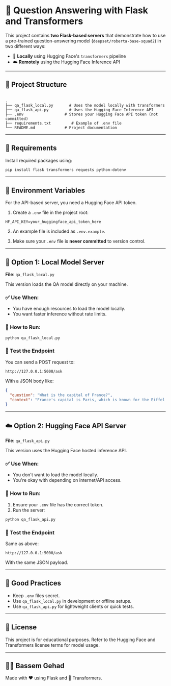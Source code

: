 # 🧠 Question Answering with Flask and Transformers

This project contains **two Flask-based servers** that demonstrate how to use a pre-trained question-answering model (`deepset/roberta-base-squad2`) in two different ways:

- 🔌 **Locally** using Hugging Face's `transformers` pipeline
- ☁️ **Remotely** using the Hugging Face Inference API

---

## 📁 Project Structure

```

.
├── qa_flask_local.py       # Uses the model locally with transformers
├── qa_flask_api.py         # Uses the Hugging Face Inference API
├── .env                  # Stores your Hugging Face API token (not committed)
├── requirements.txt         # Example of .env file
└── README.md             # Project documentation

````

---

## 🚀 Requirements

Install required packages using:

```bash
pip install flask transformers requests python-dotenv
````

---

## 🔐 Environment Variables

For the API-based server, you need a Hugging Face API token.

1. Create a `.env` file in the project root:

```
HF_API_KEY=your_huggingface_api_token_here
```

2. An example file is included as `.env.example`.

3. Make sure your `.env` file is **never committed** to version control.

---

## 🔌 Option 1: Local Model Server

**File**: `qa_flask_local.py`

This version loads the QA model directly on your machine.

### ✅ Use When:

* You have enough resources to load the model locally.
* You want faster inference without rate limits.

### 🔧 How to Run:

```bash
python qa_flask_local.py
```

### 🧪 Test the Endpoint

You can send a POST request to:

```
http://127.0.0.1:5000/ask
```

With a JSON body like:

```json
{
  "question": "What is the capital of France?",
  "context": "France's capital is Paris, which is known for the Eiffel Tower."
}
```

---

## ☁️ Option 2: Hugging Face API Server

**File**: `qa_flask_api.py`

This version uses the Hugging Face hosted inference API.

### ✅ Use When:

* You don't want to load the model locally.
* You're okay with depending on internet/API access.

### 🔧 How to Run:

1. Ensure your `.env` file has the correct token.
2. Run the server:

```bash
python qa_flask_api.py
```

### 🧪 Test the Endpoint

Same as above:

```
http://127.0.0.1:5000/ask
```

With the same JSON payload.

---

## 🧹 Good Practices

* Keep `.env` files secret.
* Use `qa_flask_local.py` in development or offline setups.
* Use `qa_flask_api.py` for lightweight clients or quick tests.

---

## 📌 License

This project is for educational purposes. Refer to the Hugging Face and Transformers license terms for model usage.

---

## 🧑‍💻 Bassem Gehad

Made with ❤️ using Flask and 🤗 Transformers.


